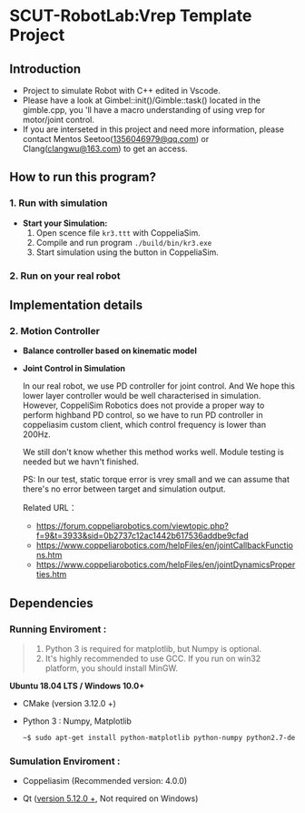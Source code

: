 # **SCUT-RobotLab:Vrep Template Project**

## **Introduction**

- Project to simulate Robot with C++ edited in Vscode. 
- Please have a look at Gimbel::init()/Gimble::task() located in the gimble.cpp, you 'll have a macro understanding of using vrep for motor/joint control.
- If you are interseted in this project and need more information, please contact Mentos Seetoo(1356046979@qq.com) or Clang(clangwu@163.com) to get an access.

## **How to run this program**?

### **1. Run with simulation**

- **Start your Simulation:**
  1. Open scence file `kr3.ttt` with CoppeliaSim.
  2. Compile and run program `./build/bin/kr3.exe`
  3. Start simulation using the button in CoppeliaSim.

### **2. Run on your real robot** 

## **Implementation details**


### **2. Motion Controller**

- **Balance controller based on kinematic model**


- **Joint Control in Simulation**

  In our real robot, we use PD controller for joint control. And We hope this lower layer controller would be well characterised in simulation. However, CoppeliSim Robotics does not provide a proper way to perform highband PD control, so we have to run PD controller in coppeliasim custom client, which control frequency is lower than 200Hz.

  We still don't know whether this method works well. Module testing is needed but we havn't finished.

  PS: In our test, static torque error is vrey small and we can assume that there's no error between target and simulation output. 

  Related URL：

  - https://forum.coppeliarobotics.com/viewtopic.php?f=9&t=3933&sid=0b2737c12ac1442b617536addbe9cfad
  - https://www.coppeliarobotics.com/helpFiles/en/jointCallbackFunctions.htm
  - https://www.coppeliarobotics.com/helpFiles/en/jointDynamicsProperties.htm

## **Dependencies**

### **Running Enviroment :**

> 1. Python 3 is required for matplotlib, but Numpy is optional.
> 2. It's highly recommended to use GCC. If you run on win32 platform, you should install MinGW.

**Ubuntu 18.04 LTS / Windows 10.0+**

- CMake (version 3.12.0 +) 

- Python 3 : Numpy,  Matplotlib

  ```bash
  ~$ sudo apt-get install python-matplotlib python-numpy python2.7-dev
  ```


### **Sumulation Enviroment :**

- Coppeliasim (Recommended version: 4.0.0)

- Qt ([version 5.12.0 +](http://download.qt.io/archive/qt/5.12/5.12.9/), Not required on Windows)

